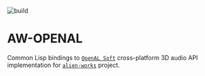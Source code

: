 ![build](https://github.com/borodust/aw-openal/actions/workflows/build.yaml/badge.svg)

# AW-OPENAL

Common Lisp bindings to [`OpenAL Soft`](https://github.com/kcat/openal-soft)
cross-platform 3D audio API implementation for
[`alien-works`](https://github.com/borodust/alien-works) project.
